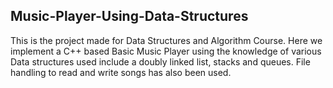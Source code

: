 Music-Player-Using-Data-Structures
--------------------------------------------------------------------------------------------------------------------------------------------------

This is the project made for Data Structures and Algorithm Course. Here we implement a C++ based Basic Music Player using the knowledge of various Data structures  used include a doubly linked list, stacks and queues. File handling to read and write songs has also been used.

